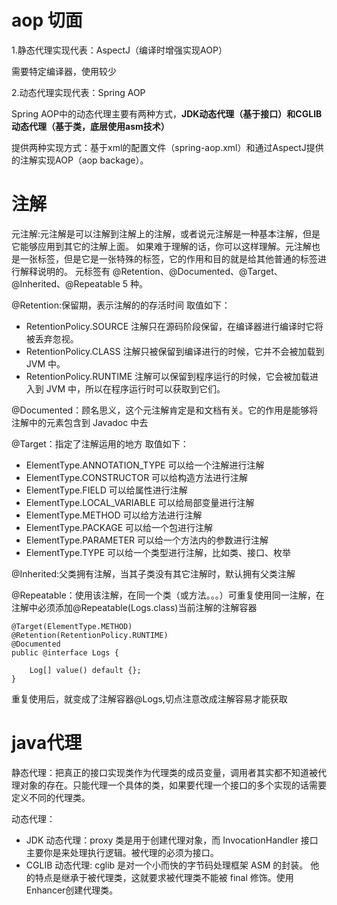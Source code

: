 # aop 切面

1.静态代理实现代表：AspectJ（编译时增强实现AOP）

需要特定编译器，使用较少

2.动态代理实现代表：Spring AOP 

Spring AOP中的动态代理主要有两种方式，**JDK动态代理（基于接口）**和**CGLIB动态代理（基于类，底层使用asm技术）**

提供两种实现方式：基于xml的配置文件（spring-aop.xml）和通过AspectJ提供的注解实现AOP（aop backage）。

# 注解
元注解:元注解是可以注解到注解上的注解，或者说元注解是一种基本注解，但是它能够应用到其它的注解上面。
如果难于理解的话，你可以这样理解。元注解也是一张标签，但是它是一张特殊的标签，它的作用和目的就是给其他普通的标签进行解释说明的。
元标签有 @Retention、@Documented、@Target、@Inherited、@Repeatable 5 种。

@Retention:保留期，表示注解的的存活时间
取值如下：
- RetentionPolicy.SOURCE 注解只在源码阶段保留，在编译器进行编译时它将被丢弃忽视。
- RetentionPolicy.CLASS 注解只被保留到编译进行的时候，它并不会被加载到 JVM 中。
- RetentionPolicy.RUNTIME 注解可以保留到程序运行的时候，它会被加载进入到 JVM 中，所以在程序运行时可以获取到它们。

@Documented：顾名思义，这个元注解肯定是和文档有关。它的作用是能够将注解中的元素包含到 Javadoc 中去

@Target：指定了注解运用的地方
取值如下：
- ElementType.ANNOTATION_TYPE 可以给一个注解进行注解
- ElementType.CONSTRUCTOR 可以给构造方法进行注解
- ElementType.FIELD 可以给属性进行注解
- ElementType.LOCAL_VARIABLE 可以给局部变量进行注解
- ElementType.METHOD 可以给方法进行注解
- ElementType.PACKAGE 可以给一个包进行注解
- ElementType.PARAMETER 可以给一个方法内的参数进行注解
- ElementType.TYPE 可以给一个类型进行注解，比如类、接口、枚举

@Inherited:父类拥有注解，当其子类没有其它注解时，默认拥有父类注解

@Repeatable：使用该注解，在同一个类（或方法。。。）可重复使用同一注解，在注解中必须添加@Repeatable(Logs.class)当前注解的注解容器
```
@Target(ElementType.METHOD)
@Retention(RetentionPolicy.RUNTIME)
@Documented
public @interface Logs {

    Log[] value() default {};
}

```
重复使用后，就变成了注解容器@Logs,切点注意改成注解容易才能获取

# java代理

静态代理：把真正的接口实现类作为代理类的成员变量，调用者其实都不知道被代理对象的存在。只能代理一个具体的类，如果要代理一个接口的多个实现的话需要定义不同的代理类。

动态代理：

- JDK 动态代理：proxy 类是用于创建代理对象，而 InvocationHandler 接口主要你是来处理执行逻辑。被代理的必须为接口。
- CGLIB 动态代理: cglib 是对一个小而快的字节码处理框架 ASM 的封装。 他的特点是继承于被代理类，这就要求被代理类不能被 final 修饰。使用Enhancer创建代理类。
 